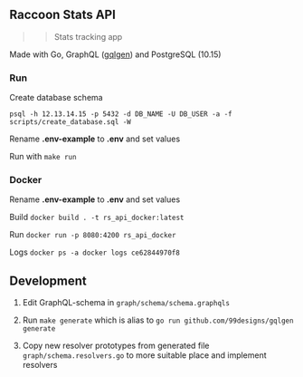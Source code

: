 ## Raccoon Stats API
>> Stats tracking app

Made with Go, GraphQL ([gqlgen](https://github.com/99designs/gqlgen)) and PostgreSQL (10.15)

### Run

Create database schema
```
psql -h 12.13.14.15 -p 5432 -d DB_NAME -U DB_USER -a -f scripts/create_database.sql -W
```

Rename **.env-example** to **.env** and set values

Run with
`make run`

### Docker
Rename **.env-example** to **.env** and set values

Build
`docker build . -t rs_api_docker:latest`

Run
`docker run -p 8080:4200 rs_api_docker`

Logs
`docker ps -a docker logs ce62844970f8`

## Development
1. Edit GraphQL-schema in `graph/schema/schema.graphqls`

2. Run `make generate` which is alias to `go run github.com/99designs/gqlgen generate`

3. Copy new resolver prototypes from generated file `graph/schema.resolvers.go` to more suitable place and implement resolvers
